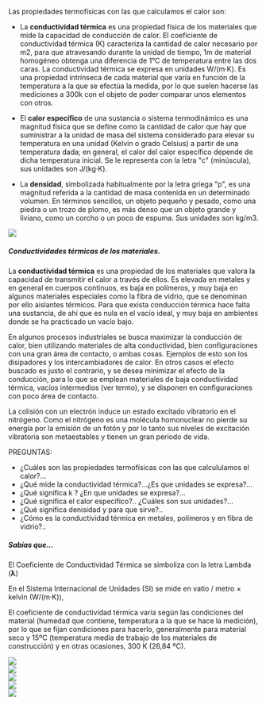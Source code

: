 Las propiedades termofísicas con las que calculamos el calor son:

- La **conductividad térmica** es una propiedad física de los materiales que mide la capacidad de conducción de calor. El coeficiente de conductividad térmica (K) caracteriza la cantidad de calor necesario por m2, para que atravesando durante la unidad de tiempo, 1m de material homogéneo obtenga una diferencia de 1°C de temperatura entre las dos caras. La conductividad térmica se expresa en unidades W/(m·K). Es una propiedad intrínseca de cada material que varía en función de la temperatura a la que se efectúa la medida, por lo que suelen hacerse las mediciones a 300k con el objeto de poder comparar unos elementos con otros.

- El **calor específico** de una sustancia o sistema termodinámico es una magnitud física que se define como la cantidad de calor que hay que suministrar a la unidad de masa del sistema considerado para elevar su temperatura en una unidad (Kelvin o grado Celsius) a partir de una temperatura dada; en general, el calor del calor específico depende de dicha temperatura inicial. Se le representa con la letra "c" (minúscula), sus unidades son J/(kg·K).

- La **densidad**, simbolizada habitualmente por la letra griega "p", es una magnitud referida a la cantidad de masa contenida en un determinado volumen. En términos sencillos, un objeto pequeño y pesado, como una piedra o un trozo de plomo, es más denso que un objeto grande y liviano, como un corcho o un poco de espuma. Sus unidades son kg/m3.

<div class="mdl-grid">
<div class="mdl-cell mdl-cell--6-col mdl-cell--3-offset mdl-typography--text-center">
<img src='./content/4/M4.35/coeficiente.jpg'>
</div>
</div>

##### Conductividades térmicas de los materiales.
La **conductividad térmica** es una propiedad de los materiales que valora la capacidad de transmitir el calor a través de ellos. Es elevada en metales y en general en cuerpos continuos, es baja en polímeros, y muy baja en algunos materiales especiales como la fibra de vidrio, que se denominan por ello aislantes térmicos. Para que exista conducción térmica hace falta una sustancia, de ahí que es nula en el vacío ideal, y muy baja en ambientes donde se ha practicado un vacío bajo.

En algunos procesos industriales se busca maximizar la conducción de calor, bien utilizando materiales de alta conductividad, bien configuraciones con una gran área de contacto, o ambas cosas. Ejemplos de esto son los disipadores y los intercambiadores de calor. En otros casos el efecto buscado es justo el contrario, y se desea minimizar el efecto de la conducción, para lo que se emplean materiales de baja conductividad térmica, vacíos intermedios (ver termo), y se disponen en configuraciones con poco área de contacto.

La colisión con un electrón induce un estado excitado vibratorio en el nitrógeno. Como el nitrógeno es una molécula homonuclear no pierde su energía por la emisión de un fotón y por lo tanto sus niveles de excitación vibratoria son metaestables y tienen un gran periodo de vida.


PREGUNTAS:
- ¿Cuáles son las propiedades termofísicas con las que calcululamos el calor?...
- ¿Qué mide la conductividad térmica?...¿Es que unidades se expresa?...
- ¿Qué significa k ? ¿En que unidades se expresa?...
- ¿Qué significa el calor específico?.. ¿Cuáles son sus unidades?...
- ¿Qué significa denisidad y para que sirve?..
- ¿Cómo es la conductividad térmica en metales, polímeros y en fibra de vidrio?..
 

##### Sabías que...

El Coeficiente de Conductividad Térmica se simboliza con la letra Lambda (**λ**)

En el Sistema Internacional de Unidades (SI) se mide en vatio / metro × kelvin (W/(m·K)),

El coeficiente de conductividad térmica varía según las condiciones del material (humedad que contiene, temperatura a la que se hace la medición), por lo que se fijan condiciones para hacerlo, generalmente para material seco y 15ºC (temperatura media de trabajo de los materiales de construcción) y en otras ocasiones, 300 K (26,84 ºC).

<div class="mdl-grid">
<div class="mdl-cell mdl-cell--12-col mdl-typography--text-center">
<img src='./content/4/M4.35/ce.1.jpg'>
</div>
<div class="mdl-cell mdl-cell--12-col mdl-typography--text-center">
<img src='./content/4/M4.35/c.e.2.jpg'>
</div>
<div class="mdl-cell mdl-cell--12-col mdl-typography--text-center">
<img src='./content/4/M4.35/c.e.3.jpg'>
</div>
<div class="mdl-cell mdl-cell--12-col mdl-typography--text-center">
<img src='./content/4/M4.35/c.e..4.jpg'>
</div>
<div class="mdl-cell mdl-cell--12-col mdl-typography--text-center">
<img src='./content/4/M4.35/c.e..5.jpg'>
</div>
</div>

